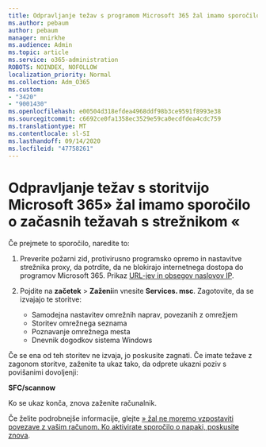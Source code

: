 ```yaml
---
title: Odpravljanje težav s programom Microsoft 365 žal imamo sporočilo o začasnih težavah s strežnikom
ms.author: pebaum
author: pebaum
manager: mnirkhe
ms.audience: Admin
ms.topic: article
ms.service: o365-administration
ROBOTS: NOINDEX, NOFOLLOW
localization_priority: Normal
ms.collection: Adm_O365
ms.custom:
- "3420"
- "9001430"
ms.openlocfilehash: e00504d318efdea4968ddf98b3ce9591f8993e38
ms.sourcegitcommit: c6692ce0fa1358ec3529e59ca0ecdfdea4cdc759
ms.translationtype: MT
ms.contentlocale: sl-SI
ms.lasthandoff: 09/14/2020
ms.locfileid: "47758261"
---
```

# <a name="fixing-the-microsoft-365-apps-sorry-we-are-having-temporary-server-issues-message"></a>Odpravljanje težav s storitvijo Microsoft 365» žal imamo sporočilo o začasnih težavah s strežnikom «

Če prejmete to sporočilo, naredite to:

1. Preverite požarni zid, protivirusno programsko opremo in nastavitve strežnika proxy, da potrdite, da ne blokirajo internetnega dostopa do programov Microsoft 365. Prikaz [URL-jev in obsegov naslovov IP](https://docs.microsoft.com/office365/enterprise/urls-and-ip-address-ranges).

2. Pojdite na **začetek**  >  **Zaženi**in vnesite **Services. msc**. Zagotovite, da se izvajajo te storitve:
    - Samodejna nastavitev omrežnih naprav, povezanih z omrežjem
    - Storitev omrežnega seznama
    - Poznavanje omrežnega mesta
    - Dnevnik dogodkov sistema Windows

Če se ena od teh storitev ne izvaja, jo poskusite zagnati. Če imate težave z zagonom storitve, zaženite ta ukaz tako, da odprete ukazni poziv s povišanimi dovoljenji:

**SFC/scannow**

Ko se ukaz konča, znova zaženite računalnik.

Če želite podrobnejše informacije, glejte [» žal ne moremo vzpostaviti povezave z vašim računom. Ko aktivirate sporočilo o napaki, poskusite znova](https://docs.microsoft.com/office/troubleshoot/activation-installation/issue-when-activate-office-from-office-365).
